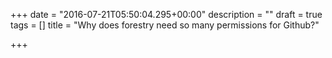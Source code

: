 +++
date = "2016-07-21T05:50:04.295+00:00"
description = ""
draft = true
tags = []
title = "Why does forestry need so many permissions for Github?"

+++

